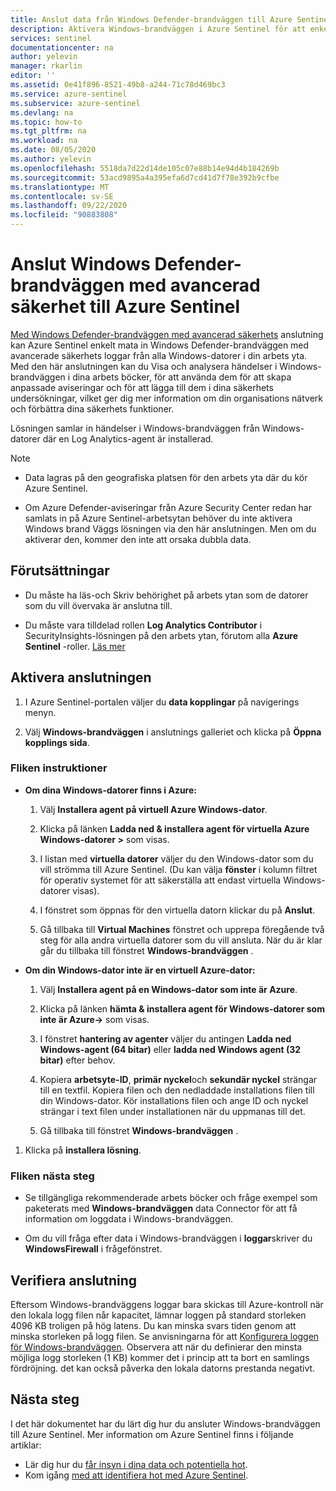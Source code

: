 ```yaml
---
title: Anslut data från Windows Defender-brandväggen till Azure Sentinel | Microsoft Docs
description: Aktivera Windows-brandväggen i Azure Sentinel för att enkelt strömma brand Väggs händelser från Windows-datorer som har Log Analytics-agenter installerade.
services: sentinel
documentationcenter: na
author: yelevin
manager: rkarlin
editor: ''
ms.assetid: 0e41f896-8521-49b8-a244-71c78d469bc3
ms.service: azure-sentinel
ms.subservice: azure-sentinel
ms.devlang: na
ms.topic: how-to
ms.tgt_pltfrm: na
ms.workload: na
ms.date: 08/05/2020
ms.author: yelevin
ms.openlocfilehash: 5518da7d22d14de105c07e88b14e94d4b184269b
ms.sourcegitcommit: 53acd9895a4a395efa6d7cd41d7f78e392b9cfbe
ms.translationtype: MT
ms.contentlocale: sv-SE
ms.lasthandoff: 09/22/2020
ms.locfileid: "90883808"
---
```

# <a name="connect-windows-defender-firewall-with-advanced-security-to-azure-sentinel"></a>Anslut Windows Defender-brandväggen med avancerad säkerhet till Azure Sentinel

[Med Windows Defender-brandväggen med avancerad säkerhets](https://docs.microsoft.com/windows/security/threat-protection/windows-firewall/windows-firewall-with-advanced-security) anslutning kan Azure Sentinel enkelt mata in Windows Defender-brandväggen med avancerade säkerhets loggar från alla Windows-datorer i din arbets yta. Med den här anslutningen kan du Visa och analysera händelser i Windows-brandväggen i dina arbets böcker, för att använda dem för att skapa anpassade aviseringar och för att lägga till dem i dina säkerhets undersökningar, vilket ger dig mer information om din organisations nätverk och förbättra dina säkerhets funktioner. 

Lösningen samlar in händelser i Windows-brandväggen från Windows-datorer där en Log Analytics-agent är installerad. 

> [!NOTE]
> - Data lagras på den geografiska platsen för den arbets yta där du kör Azure Sentinel.
>
> - Om Azure Defender-aviseringar från Azure Security Center redan har samlats in på Azure Sentinel-arbetsytan behöver du inte aktivera Windows brand Väggs lösningen via den här anslutningen. Men om du aktiverar den, kommer den inte att orsaka dubbla data. 

## <a name="prerequisites"></a>Förutsättningar

- Du måste ha läs-och Skriv behörighet på arbets ytan som de datorer som du vill övervaka är anslutna till.

- Du måste vara tilldelad rollen **Log Analytics Contributor** i SecurityInsights-lösningen på den arbets ytan, förutom alla **Azure Sentinel** -roller. [Läs mer](../role-based-access-control/built-in-roles.md#log-analytics-contributor)

## <a name="enable-the-connector"></a>Aktivera anslutningen 

1. I Azure Sentinel-portalen väljer du **data kopplingar** på navigerings menyn.

1. Välj **Windows-brandväggen** i anslutnings galleriet och klicka på **Öppna kopplings sida**.

### <a name="instructions-tab"></a>Fliken instruktioner

- **Om dina Windows-datorer finns i Azure:**

    1. Välj **Installera agent på virtuell Azure Windows-dator**.

    1. Klicka på länken **Ladda ned & installera agent för virtuella Azure Windows-datorer >** som visas.

    1. I listan med **virtuella datorer** väljer du den Windows-dator som du vill strömma till Azure Sentinel. (Du kan välja **fönster** i kolumn filtret för operativ systemet för att säkerställa att endast virtuella Windows-datorer visas).

    1. I fönstret som öppnas för den virtuella datorn klickar du på **Anslut**.

    1. Gå tillbaka till **Virtual Machines** fönstret och upprepa föregående två steg för alla andra virtuella datorer som du vill ansluta. När du är klar går du tillbaka till fönstret **Windows-brandväggen** .

- **Om din Windows-dator inte är en virtuell Azure-dator:**

    1. Välj **Installera agent på en Windows-dator som inte är Azure**.

    1. Klicka på länken **hämta & installera agent för Windows-datorer som inte är Azure->** som visas.

    1. I fönstret **hantering av agenter** väljer du antingen **Ladda ned Windows-agent (64 bitar)** eller **ladda ned Windows agent (32 bitar)** efter behov.

    1. Kopiera **arbetsyte-ID**, **primär nyckel**och **sekundär nyckel** strängar till en textfil. Kopiera filen och den nedladdade installations filen till din Windows-dator. Kör installations filen och ange ID och nyckel strängar i text filen under installationen när du uppmanas till det.

    1. Gå tillbaka till fönstret **Windows-brandväggen** .

1. Klicka på **installera lösning**.

### <a name="next-steps-tab"></a>Fliken nästa steg

- Se tillgängliga rekommenderade arbets böcker och fråge exempel som paketerats med **Windows-brandväggen** data Connector för att få information om loggdata i Windows-brandväggen.

- Om du vill fråga efter data i Windows-brandväggen i **loggar**skriver du **WindowsFirewall** i frågefönstret.

## <a name="validate-connectivity"></a>Verifiera anslutning
 
Eftersom Windows-brandväggens loggar bara skickas till Azure-kontroll när den lokala logg filen når kapacitet, lämnar loggen på standard storleken 4096 KB troligen på hög latens. Du kan minska svars tiden genom att minska storleken på logg filen. Se anvisningarna för att [Konfigurera loggen för Windows-brandväggen](https://docs.microsoft.com/windows/security/threat-protection/windows-firewall/configure-the-windows-firewall-log). Observera att när du definierar den minsta möjliga logg storleken (1 KB) kommer det i princip att ta bort en samlings fördröjning. det kan också påverka den lokala datorns prestanda negativt. 

## <a name="next-steps"></a>Nästa steg
I det här dokumentet har du lärt dig hur du ansluter Windows-brandväggen till Azure Sentinel. Mer information om Azure Sentinel finns i följande artiklar:
- Lär dig hur du [får insyn i dina data och potentiella hot](quickstart-get-visibility.md).
- Kom igång [med att identifiera hot med Azure Sentinel](tutorial-detect-threats-built-in.md).

